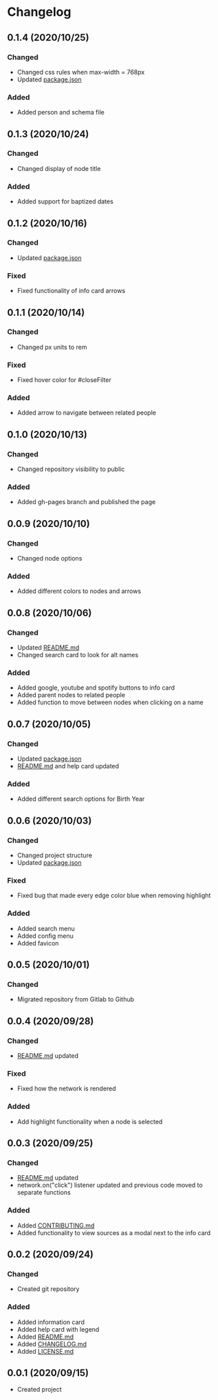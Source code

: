 # Changelog

## 0.1.4 (2020/10/25)
### Changed
- Changed css rules when max-width = 768px
- Updated [package.json](package.json)
### Added
- Added person and schema file

## 0.1.3 (2020/10/24)
### Changed
- Changed display of node title
### Added
- Added support for baptized dates

## 0.1.2 (2020/10/16)
### Changed
- Updated [package.json](package.json)
### Fixed
- Fixed functionality of info card arrows

## 0.1.1 (2020/10/14)
### Changed
- Changed px units to rem
### Fixed
- Fixed hover color for #closeFilter
### Added
- Added arrow to navigate between related people

## 0.1.0 (2020/10/13)
### Changed
- Changed repository visibility to public
### Added
- Added gh-pages branch and published the page

## 0.0.9 (2020/10/10)
### Changed
- Changed node options
### Added
- Added different colors to nodes and arrows

## 0.0.8 (2020/10/06)
### Changed
- Updated [README.md](README.md)
- Changed search card to look for alt names
### Added
- Added google, youtube and spotify buttons to info card
- Added parent nodes to related people
- Added function to move between nodes when clicking on a name

## 0.0.7 (2020/10/05)
### Changed
- Updated [package.json](package.json)
- [README.md](README.md) and help card updated
### Added
- Added different search options for Birth Year

## 0.0.6 (2020/10/03)
### Changed
- Changed project structure
- Updated [package.json](package.json)
### Fixed
- Fixed bug that made every edge color blue when removing highlight
### Added
- Added search menu
- Added config menu
- Added favicon

## 0.0.5 (2020/10/01)
### Changed
- Migrated repository from Gitlab to Github

## 0.0.4 (2020/09/28)
### Changed
- [README.md](README.md) updated
### Fixed
- Fixed how the network is rendered
### Added
- Add highlight functionality when a node is selected

## 0.0.3 (2020/09/25)
### Changed
- [README.md](README.md) updated
- network.on("click") listener updated and previous code moved to separate functions
### Added
- Added [CONTRIBUTING.md](CONTRIBUTING.md)
- Added functionality to view sources as a modal next to the info card

## 0.0.2 (2020/09/24)
### Changed
- Created git repository
### Added
- Added information card
- Added help card with legend
- Added [README.md](README.md)
- Added [CHANGELOG.md](CHANGELOG.md)
- Added [LICENSE.md](LICENSE.md)

## 0.0.1 (2020/09/15)
- Created project